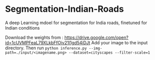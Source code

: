 # Segmentation-Indian-Roads
A deep Learning mdoel for segmentation for India roads, finetuned for Indian conditions 

Download the weights from : https://drive.google.com/open?id=1cUVMPFeaL79XLkbFfOiv21l1gd54iDJt
Add your image to the input directory.
Then run `python inference.py --img-path=./input/<imagename.png> --dataset=cityscapes --filter-scale=1`
